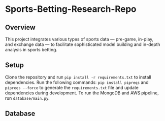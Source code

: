 # Sports-Betting-Research-Repo

## Overview
This project integrates various types of sports data — pre-game, in-play, and exchange data — to facilitate sophisticated model building and in-depth analysis in sports betting. 

## Setup

Clone the repository and run `pip install -r requirements.txt` to install dependencies. Run the following commands: `pip install pipreqs` and `pipreqs --force` to generate the `requirements.txt` file and update dependencies during development. To run the MongoDB and AWS pipeline, run `database/main.py`.

## Database

